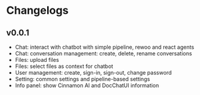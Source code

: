 # Changelogs

## v0.0.1

- Chat: interact with chatbot with simple pipeline, rewoo and react agents
- Chat: conversation management: create, delete, rename conversations
- Files: upload files
- Files: select files as context for chatbot
- User management: create, sign-in, sign-out, change password
- Setting: common settings and pipeline-based settings
- Info panel: show Cinnamon AI and DocChatUI information
